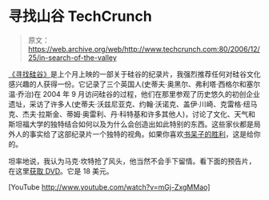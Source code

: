# 寻找山谷 TechCrunch

> 原文：<https://web.archive.org/web/http://www.techcrunch.com:80/2006/12/25/in-search-of-the-valley>

 [](https://web.archive.org/web/20221006224848/http://www.insearchofthevalley.com/) [《寻找硅谷》](https://web.archive.org/web/20221006224848/http://www.insearchofthevalley.com/)是上个月上映的一部关于硅谷的纪录片，我强烈推荐任何对硅谷文化感兴趣的人获得一份。它记录了三个英国人(史蒂夫·奥黑尔、弗利塔·西格尔和塞尔温·乔治)在 2004 年 9 月访问硅谷的过程，他们在那里参观了历史悠久的初创企业遗址，采访了许多人(史蒂夫·沃兹尼亚克、约翰·沃诺克、盖伊·川崎、克雷格·纽马克、杰夫·拉斯金、蒂姆·奥雷利、丹·科特基和许多其他人)，讨论了文化、天气和斯坦福大学的独特结合如何以及为什么会创造出如此特别的东西。这些家伙都是局外人的事实给了这部纪录片一个独特的视角。如果你喜欢[书呆子的胜利](https://web.archive.org/web/20221006224848/http://www.imdb.com/title/tt0115398/)，这是给你的。

坦率地说，我认为马克·坎特抢了风头，他当然不会手下留情。看下面的预告片，在这里[获取 DVD](https://web.archive.org/web/20221006224848/http://www.stage4.co.uk/film/dvd_offer.php)。它是 18 美元。

[YouTube http://www.youtube.com/watch?v=mGj-ZxgMMao]
